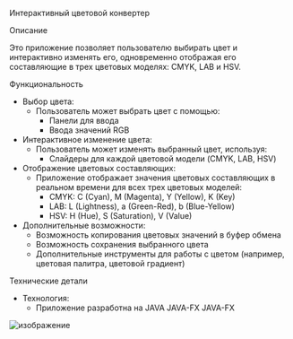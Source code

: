 Интерактивный цветовой конвертер

Описание

Это приложение позволяет пользователю выбирать цвет и интерактивно изменять его, одновременно отображая его составляющие в трех цветовых моделях: CMYK, LAB и HSV.

Функциональность

* Выбор цвета:
    * Пользователь может выбрать цвет с помощью:
        * Панели для ввода
        * Ввода значений RGB
* Интерактивное изменение цвета:
    * Пользователь может изменять выбранный цвет, используя:
        * Слайдеры для каждой цветовой модели (CMYK, LAB, HSV)               
* Отображение цветовых составляющих:
    * Приложение отображает значения цветовых составляющих в реальном времени для всех трех цветовых моделей:
        * CMYK: C (Cyan), M (Magenta), Y (Yellow), K (Key)
        * LAB: L (Lightness), a (Green-Red), b (Blue-Yellow)
        * HSV: H (Hue), S (Saturation), V (Value)
* Дополнительные возможности:
    * Возможность копирования цветовых значений в буфер обмена
    * Возможность сохранения выбранного цвета
    * Дополнительные инструменты для работы с цветом (например, цветовая палитра, цветовой градиент)

Технические детали

* Технология:
    * Приложение разработна на JAVA  JAVA-FX
	  JAVA-FX



![изображение](https://github.com/user-attachments/assets/b1a7fac7-4555-4e10-a5de-86b678100a17)
